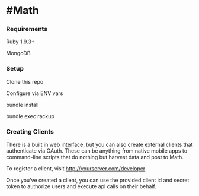 #Math
====

### Requirements

  Ruby 1.9.3+

  MongoDB


### Setup

  Clone this repo

  Configure via ENV vars

  bundle install

  bundle exec rackup


### Creating Clients

  There is a built in web interface, but you can also create external clients that authenticate via OAuth. These can be anything from native mobile apps to command-line scripts that do nothing but harvest data and post to Math.

  To register a client, visit http://yourserver.com/developer

  Once you've created a client, you can use the provided client id and secret token to authorize users and execute api calls on their behalf.